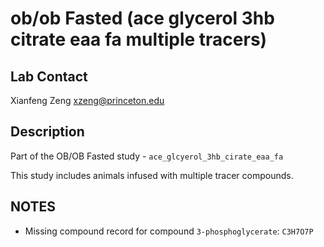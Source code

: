 # ob/ob Fasted (ace glycerol 3hb citrate eaa fa multiple tracers)

## Lab Contact

Xianfeng Zeng <xzeng@princeton.edu>

## Description

Part of the OB/OB Fasted study - `ace_glcyerol_3hb_cirate_eaa_fa`

This study includes animals infused with multiple tracer compounds.

## NOTES

* Missing compound record for compound `3-phosphoglycerate`: `C3H7O7P`
